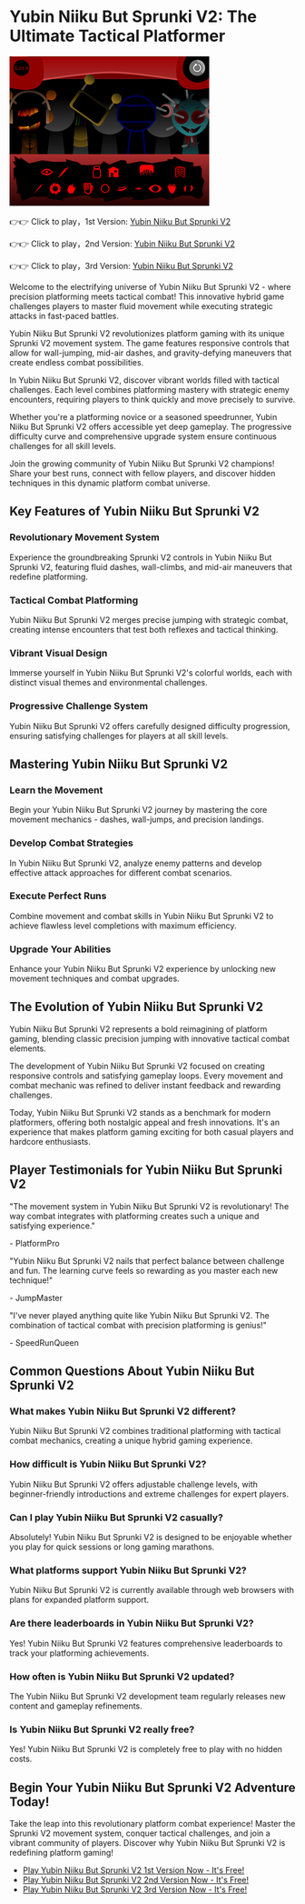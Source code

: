 # Yubin Niiku But Sprunki V2: The Ultimate Tactical Platformer

![Yubin Niiku But Sprunki V2](https://raw.githubusercontent.com/sprunkiscrunkly/yubin-niiku-but-sprunki-v2/refs/heads/main/yubin-niiku-but-sprunki-v2.png "Yubin Niiku But Sprunki V2")

👉👉 Click to play，1st Version: [Yubin Niiku But Sprunki V2](https://sprunksters.com/yubin-niiku-but-sprunki-v2/ "Yubin Niiku But Sprunki V2")

👉👉 Click to play，2nd Version: [Yubin Niiku But Sprunki V2](https://sprunkiscrunkly.com/yubin-niiku-but-sprunki-v2/ "Yubin Niiku But Sprunki V2")

👉👉 Click to play，3rd Version: [Yubin Niiku But Sprunki V2](https://sprunkipyramixed.com/yubin-niiku-but-sprunki-v2/ "Yubin Niiku But Sprunki V2")

Welcome to the electrifying universe of Yubin Niiku But Sprunki V2 - where precision platforming meets tactical combat! This innovative hybrid game challenges players to master fluid movement while executing strategic attacks in fast-paced battles.

Yubin Niiku But Sprunki V2 revolutionizes platform gaming with its unique Sprunki V2 movement system. The game features responsive controls that allow for wall-jumping, mid-air dashes, and gravity-defying maneuvers that create endless combat possibilities.

In Yubin Niiku But Sprunki V2, discover vibrant worlds filled with tactical challenges. Each level combines platforming mastery with strategic enemy encounters, requiring players to think quickly and move precisely to survive.

Whether you're a platforming novice or a seasoned speedrunner, Yubin Niiku But Sprunki V2 offers accessible yet deep gameplay. The progressive difficulty curve and comprehensive upgrade system ensure continuous challenges for all skill levels.

Join the growing community of Yubin Niiku But Sprunki V2 champions! Share your best runs, connect with fellow players, and discover hidden techniques in this dynamic platform combat universe.

## Key Features of Yubin Niiku But Sprunki V2

### Revolutionary Movement System

Experience the groundbreaking Sprunki V2 controls in Yubin Niiku But Sprunki V2, featuring fluid dashes, wall-climbs, and mid-air maneuvers that redefine platforming.

### Tactical Combat Platforming

Yubin Niiku But Sprunki V2 merges precise jumping with strategic combat, creating intense encounters that test both reflexes and tactical thinking.

### Vibrant Visual Design

Immerse yourself in Yubin Niiku But Sprunki V2's colorful worlds, each with distinct visual themes and environmental challenges.

### Progressive Challenge System

Yubin Niiku But Sprunki V2 offers carefully designed difficulty progression, ensuring satisfying challenges for players at all skill levels.

## Mastering Yubin Niiku But Sprunki V2

### Learn the Movement

Begin your Yubin Niiku But Sprunki V2 journey by mastering the core movement mechanics - dashes, wall-jumps, and precision landings.

### Develop Combat Strategies

In Yubin Niiku But Sprunki V2, analyze enemy patterns and develop effective attack approaches for different combat scenarios.

### Execute Perfect Runs

Combine movement and combat skills in Yubin Niiku But Sprunki V2 to achieve flawless level completions with maximum efficiency.

### Upgrade Your Abilities

Enhance your Yubin Niiku But Sprunki V2 experience by unlocking new movement techniques and combat upgrades.

## The Evolution of Yubin Niiku But Sprunki V2

Yubin Niiku But Sprunki V2 represents a bold reimagining of platform gaming, blending classic precision jumping with innovative tactical combat elements.

The development of Yubin Niiku But Sprunki V2 focused on creating responsive controls and satisfying gameplay loops. Every movement and combat mechanic was refined to deliver instant feedback and rewarding challenges.

Today, Yubin Niiku But Sprunki V2 stands as a benchmark for modern platformers, offering both nostalgic appeal and fresh innovations. It's an experience that makes platform gaming exciting for both casual players and hardcore enthusiasts.

## Player Testimonials for Yubin Niiku But Sprunki V2

"The movement system in Yubin Niiku But Sprunki V2 is revolutionary! The way combat integrates with platforming creates such a unique and satisfying experience."

\- PlatformPro

"Yubin Niiku But Sprunki V2 nails that perfect balance between challenge and fun. The learning curve feels so rewarding as you master each new technique!"

\- JumpMaster

"I've never played anything quite like Yubin Niiku But Sprunki V2. The combination of tactical combat with precision platforming is genius!"

\- SpeedRunQueen

## Common Questions About Yubin Niiku But Sprunki V2

### What makes Yubin Niiku But Sprunki V2 different?

Yubin Niiku But Sprunki V2 combines traditional platforming with tactical combat mechanics, creating a unique hybrid gaming experience.

### How difficult is Yubin Niiku But Sprunki V2?

Yubin Niiku But Sprunki V2 offers adjustable challenge levels, with beginner-friendly introductions and extreme challenges for expert players.

### Can I play Yubin Niiku But Sprunki V2 casually?

Absolutely! Yubin Niiku But Sprunki V2 is designed to be enjoyable whether you play for quick sessions or long gaming marathons.

### What platforms support Yubin Niiku But Sprunki V2?

Yubin Niiku But Sprunki V2 is currently available through web browsers with plans for expanded platform support.

### Are there leaderboards in Yubin Niiku But Sprunki V2?

Yes! Yubin Niiku But Sprunki V2 features comprehensive leaderboards to track your platforming achievements.

### How often is Yubin Niiku But Sprunki V2 updated?

The Yubin Niiku But Sprunki V2 development team regularly releases new content and gameplay refinements.

### Is Yubin Niiku But Sprunki V2 really free?

Yes! Yubin Niiku But Sprunki V2 is completely free to play with no hidden costs.

## Begin Your Yubin Niiku But Sprunki V2 Adventure Today!

Take the leap into this revolutionary platform combat experience! Master the Sprunki V2 movement system, conquer tactical challenges, and join a vibrant community of players. Discover why Yubin Niiku But Sprunki V2 is redefining platform gaming!

- [Play Yubin Niiku But Sprunki V2 1st Version Now - It's Free!](https://sprunksters.com/yubin-niiku-but-sprunki-v2/)
- [Play Yubin Niiku But Sprunki V2 2nd Version Now - It's Free!](https://sprunkiscrunkly.com/yubin-niiku-but-sprunki-v2/)
- [Play Yubin Niiku But Sprunki V2 3rd Version Now - It's Free!](https://sprunkipyramixed.com/yubin-niiku-but-sprunki-v2/)

